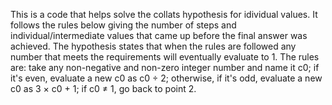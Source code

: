This is a code that helps solve the collats hypothesis for idividual values. It follows the rules below giving the number of steps and individual/intermediate values that came up before the final answer was achieved. The hypothesis states that when the rules are followed any number that meets the requirements will eventually evaluate to 1.
The rules are:
take any non-negative and non-zero integer number and name it c0;
if it's even, evaluate a new c0 as c0 ÷ 2;
otherwise, if it's odd, evaluate a new c0 as 3 × c0 + 1;
if c0 ≠ 1, go back to point 2.
